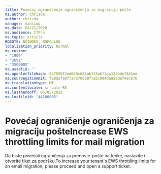 ```yaml
---
title: Povećaj ograničenje ograničenja za migraciju pošte
ms.author: chrisda
author: chrisda
manager: dansimp
ms.date: 04/21/2020
ms.audience: ITPro
ms.topic: article
ROBOTS: NOINDEX, NOFOLLOW
localization_priority: Normal
ms.custom:
- "1900"
- "2691"
- "3500008"
ms.assetid: ''
ms.openlocfilehash: 947590f2ee669c683ab745e6f3aa123bde7841ee
ms.sourcegitcommit: f28dafa0f727870038f72bc904da926daf4ec07b
ms.translationtype: MT
ms.contentlocale: sr-Latn-RS
ms.lasthandoff: 06/05/2020
ms.locfileid: "44580095"
---
```

# <a name="increase-ews-throttling-limits-for-mail-migration"></a><span data-ttu-id="ea5bb-102">Povećaj ograničenje ograničenja za migraciju pošte</span><span class="sxs-lookup"><span data-stu-id="ea5bb-102">Increase EWS throttling limits for mail migration</span></span>

<span data-ttu-id="ea5bb-103">Da biste povećali ograničenja za prenos e-pošte na tenke, nastavite i otvorite tiket za podršku.</span><span class="sxs-lookup"><span data-stu-id="ea5bb-103">To increase your tenant's EWS throttling limits for an email migration, please proceed and open a support ticket.</span></span>
